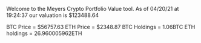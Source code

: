 Welcome to the Meyers Crypto Portfolio Value tool. 
As of 04/20/21 at 19:24:37 our valuation is $123488.64 

BTC Price = $56757.63
 ETH Price = $2348.87
BTC Holdings = 1.06BTC
 ETH holdings = 26.960005962ETH 
